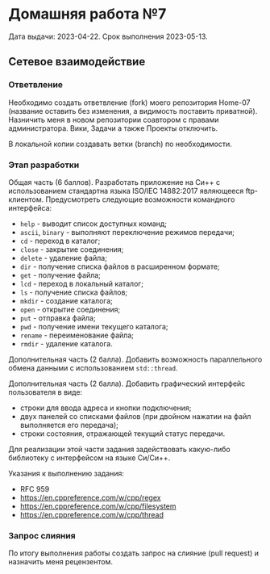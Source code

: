 # Домашняя работа №7
Дата выдачи: 2023-04-22.
Срок выполнения 2023-05-13.

## Сетевое взаимодействие

### Ответвление
Необходимо создать ответвление (fork) моего репозитория Home-07 (название
оставить без изменения, а видимость поставить приватной). Назничить меня в
новом репозитории соавтором с правами администратора. Вики, Задачи а также
Проекты отключить.

В локальной копии создавать ветки (branch) по необходимости.

### Этап разработки
Общая часть (6 баллов). Разработать приложение на Си++ с использованием 
стандартна языка ISO/IEC 14882:2017 являющееся ftp-клиентом. Предусмотреть 
следующие возможности командного интерфейса: 
  * `help` - выводит список доступных команд;
  * `ascii`, `binary` - выполняют переключение режимов передачи;
  * `cd` - переход в каталог;
  * `close` - закрытие соединения;
  * `delete` - удаление файла;
  * `dir` - получение списка файлов в расширенном формате;
  * `get` - получение файла;
  * `lcd` - переход в локальный каталог;
  * `ls` - получение списка файлов;
  * `mkdir` - создание каталога;
  * `open` - открытие соединения;
  * `put` - отправка файла;
  * `pwd` - получение имени текущего каталога;
  * `rename` - переименование файла;
  * `rmdir` - удаление каталога.

Дополнительная часть (2 балла). Добавить возможность параллельного обмена 
данными с использованием `std::thread`.

Дополнительная часть (2 балла). Добавить графический интерфейс пользователя 
в виде:
  * строки для ввода адреса и кнопки подключения; 
  * двух панелей со списками файлов 
    (при двойном нажатии на файл выполняется его передача);
  * строки состояния, отражающей текущий статус передачи.

Для реализации этой части задания задействовать какую-либо библиотеку с 
интерфейсом на языке Си/Си++.

Указания к выполнению задания:
  * RFC 959
  * https://en.cppreference.com/w/cpp/regex
  * https://en.cppreference.com/w/cpp/filesystem
  * https://en.cppreference.com/w/cpp/thread

### Запрос слияния
По итогу выполнения работы создать запрос на слияние (pull request)
и назначить меня рецензентом.


